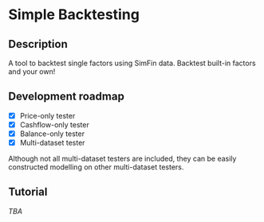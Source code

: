 # Simple Backtesting
## Description
A tool to backtest single factors using SimFin data. Backtest built-in factors and your own!

## Development roadmap
- [x] Price-only tester  
- [x] Cashflow-only tester  
- [x] Balance-only tester  
- [x] Multi-dataset tester  

Although not all multi-dataset testers are included, they can be easily constructed modelling on other multi-dataset testers.

## Tutorial
*TBA*
